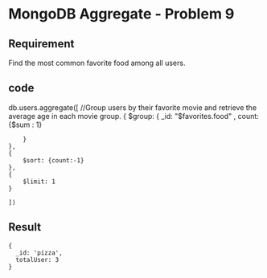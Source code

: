 # MongoDB Aggregate - Problem 9

## Requirement

Find the most common favorite food among all users.

## code
db.users.aggregate([
    //Group users by their favorite movie and retrieve the average age in each movie group.
    {
        $group: {
            _id: "$favorites.food" ,
            count: {$sum : 1}
            
        }
    },
    {
        $sort: {count:-1}
    },
    {
        $limit: 1
    }
    
    ])


## Result

```result
{
  _id: 'pizza',
  totalUser: 3
}
```
